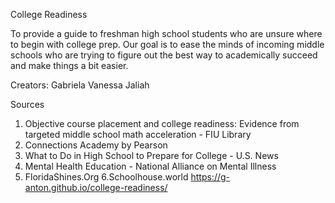 College Readiness

To provide a guide to freshman high school students who are unsure where to begin with college prep. Our goal is to ease the minds of incoming middle schools who are trying to figure out the best way to academically succeed and make things a bit easier.

Creators:
Gabriela 
Vanessa
Jaliah

Sources
1. Objective course placement and college readiness: Evidence from targeted middle school math acceleration - FIU Library
2. Connections Academy by Pearson
3. What to Do in High School to Prepare for College - U.S. News
4. Mental Health Education - National Alliance on Mental Illness
5. FloridaShines.Org
6.Schoolhouse.world
https://g-anton.github.io/college-readiness/
